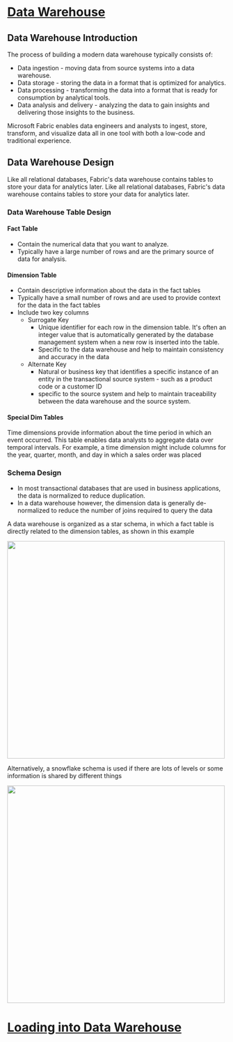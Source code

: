 # [Data Warehouse](https://learn.microsoft.com/en-us/training/modules/get-started-data-warehouse/2-understand-data-warehouse)

## Data Warehouse Introduction
The process of building a modern data warehouse typically consists of:

* Data ingestion - moving data from source systems into a data warehouse.
* Data storage - storing the data in a format that is optimized for analytics.
* Data processing - transforming the data into a format that is ready for consumption by analytical tools.
* Data analysis and delivery - analyzing the data to gain insights and delivering those insights to the business.

Microsoft Fabric enables data engineers and analysts to ingest, store, transform, and visualize data all in one tool with both a low-code and traditional experience.


## Data Warehouse Design
Like all relational databases, Fabric's data warehouse contains tables to store your data for analytics later.
Like all relational databases, Fabric's data warehouse contains tables to store your data for analytics later.

### Data Warehouse Table Design

#### Fact Table
* Contain the numerical data that you want to analyze.
* Typically have a large number of rows and are the primary source of data for analysis. 

#### Dimension Table
* Contain descriptive information about the data in the fact tables
* Typically have a small number of rows and are used to provide context for the data in the fact tables
* Include two key columns
  * Surrogate Key
    * Unique identifier for each row in the dimension table. It's often an integer value that is automatically generated by the database management system when a new row is inserted into the table.
    * Specific to the data warehouse and help to maintain consistency and accuracy in the data
  * Alternate Key
    * Natural or business key that identifies a specific instance of an entity in the transactional source system - such as a product code or a customer ID
    * specific to the source system and help to maintain traceability between the data warehouse and the source system.
   
#### Special Dim Tables
Time dimensions provide information about the time period in which an event occurred. This table enables data analysts to aggregate data over temporal intervals. 
For example, a time dimension might include columns for the year, quarter, month, and day in which a sales order was placed

### Schema Design
* In most transactional databases that are used in business applications, the data is normalized to reduce duplication. 
* In a data warehouse however, the dimension data is generally de-normalized to reduce the number of joins required to query the data

A data warehouse is organized as a star schema, in which a fact table is directly related to the dimension tables, as shown in this example

<img src= "https://github.com/user-attachments/assets/5aae9dba-c4b6-49b4-8928-ed1ac3a6dd54" width="500"></img>

Alternatively, a snowflake schema is used if there are lots of levels or some information is shared by different things

<img src= "https://github.com/user-attachments/assets/3737bc4b-ca96-48ab-84c9-908e0dc517a5" width="500"></img>

# [Loading into Data Warehouse]() 
